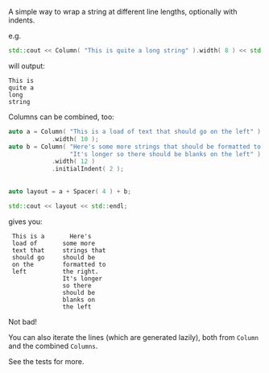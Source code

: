 A simple way to wrap a string at different line lengths, optionally with indents.

e.g.

```c++
std::cout << Column( "This is quite a long string" ).width( 8 ) << std::endl;
```

will output:

```
This is
quite a
long
string
```

Columns can be combined, too:

```c++
auto a = Column( "This is a load of text that should go on the left" )
            .width( 10 );
auto b = Column( "Here's some more strings that should be formatted to the right. "
                 "It's longer so there should be blanks on the left" )
            .width( 12 )
            .initialIndent( 2 );
            
                 
auto layout = a + Spacer( 4 ) + b;

std::cout << layout << std::endl;                 
```

gives you:

```
 This is a       Here's
 load of       some more
 text that     strings that
 should go     should be
 on the        formatted to
 left          the right.
               It's longer
               so there
               should be
               blanks on
               the left
```

Not bad!

You can also iterate the lines (which are generated lazily), both from `Column` and the combined `Columns`.

See the tests for more.